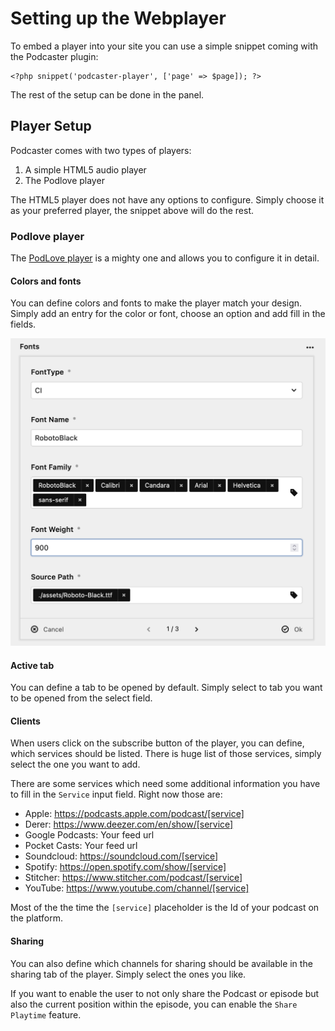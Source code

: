 # Setting up the Webplayer

To embed a player into your site you can use a simple snippet coming with the Podcaster plugin:

```
<?php snippet('podcaster-player', ['page' => $page]); ?>
```

The rest of the setup can be done in the panel.

## Player Setup

Podcaster comes with two types of players:

1. A simple HTML5 audio player
2. The Podlove player

The HTML5 player does not have any options to configure. Simply choose it as your preferred player, the snippet above will do the rest.

### Podlove player

The [PodLove player](https://podlove.org/podlove-web-player/) is a mighty one and allows you to configure it in detail.

#### Colors and fonts
You can define colors and fonts to make the player match your design. Simply add an entry for the color or font, choose an option and add fill in the fields. 

![Font settings](assets/podlove-fonts.png)

#### Active tab
You can define a tab to be opened by default. Simply select to tab you want to be opened from the select field.

#### Clients 
When users click on the subscribe button of the player, you can define, which services should be listed. There is huge list of those services, simply select the one you want to add. 

There are some services which need some additional information you have to fill in the `Service` input field. Right now those are:

- Apple: https://podcasts.apple.com/podcast/[service]
- Derer: https://www.deezer.com/en/show/[service]
- Google Podcasts: Your feed url
- Pocket Casts: Your feed url
- Soundcloud: https://soundcloud.com/[service]
- Spotify: https://open.spotify.com/show/[service]
- Stitcher: https://www.stitcher.com/podcast/[service]
- YouTube: https://www.youtube.com/channel/[service]

Most of the the time the `[service]` placeholder is the Id of your podcast on the platform.

#### Sharing
You can also define which channels for sharing should be available in the sharing tab of the player. Simply select the ones you like.

If you want to enable the user to not only share the Podcast or episode but also the current position within the episode, you can enable the `Share Playtime` feature.

